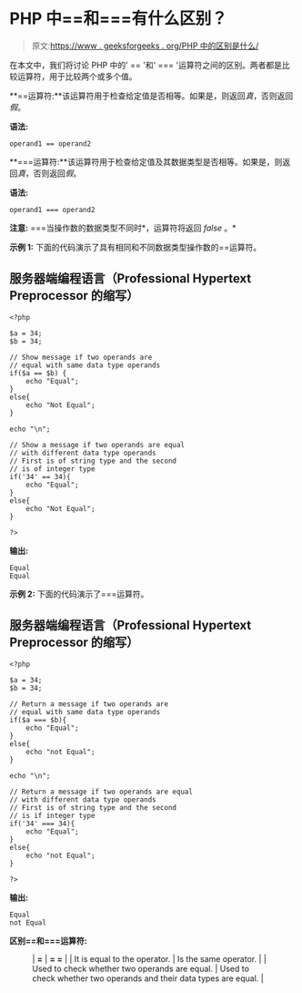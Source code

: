 # PHP 中==和===有什么区别？

> 原文:[https://www . geeksforgeeks . org/PHP 中的区别是什么/](https://www.geeksforgeeks.org/what-is-the-difference-between-and-in-php/)

在本文中，我们将讨论 PHP 中的' == '和' === '运算符之间的区别。两者都是比较运算符，用于比较两个或多个值。

**==运算符:**该运算符用于检查给定值是否相等。如果是，则返回*真*，否则返回*假*。

**语法:**

```
operand1 == operand2
```

**===运算符:**该运算符用于检查给定值及其数据类型是否相等。如果是，则返回*真*，否则返回*假*。

**语法:**

```
operand1 === operand2
```

**注意:** ===当操作数的数据类型不同时*，运算符将返回 *false* 。*

**示例 1:** 下面的代码演示了具有相同和不同数据类型操作数的==运算符。

## 服务器端编程语言（Professional Hypertext Preprocessor 的缩写）

```
<?php

$a = 34;
$b = 34;

// Show message if two operands are
// equal with same data type operands
if($a == $b) {
    echo "Equal";
}
else{
    echo "Not Equal";
}

echo "\n";

// Show a message if two operands are equal
// with different data type operands
// First is of string type and the second
// is of integer type
if('34' == 34){
    echo "Equal";
}
else{
    echo "Not Equal";
}

?>
```

**输出:**

```
Equal
Equal
```

**示例 2:** 下面的代码演示了===运算符。

## 服务器端编程语言（Professional Hypertext Preprocessor 的缩写）

```
<?php

$a = 34;
$b = 34;

// Return a message if two operands are
// equal with same data type operands
if($a === $b){
    echo "Equal";
}
else{
    echo "not Equal";
}

echo "\n";

// Return a message if two operands are equal
// with different data type operands
// First is of string type and the second
// is if integer type
if('34' === 34){
    echo "Equal";
}
else{
    echo "not Equal";
}

?>
```

**输出:**

```
Equal
not Equal
```

**区别==和===运算符:**

<figure class="table">

| **=** | **= =** |
| It is equal to the operator. | Is the same operator. |
| Used to check whether two operands are equal. | Used to check whether two operands and their data types are equal. |

</figure>